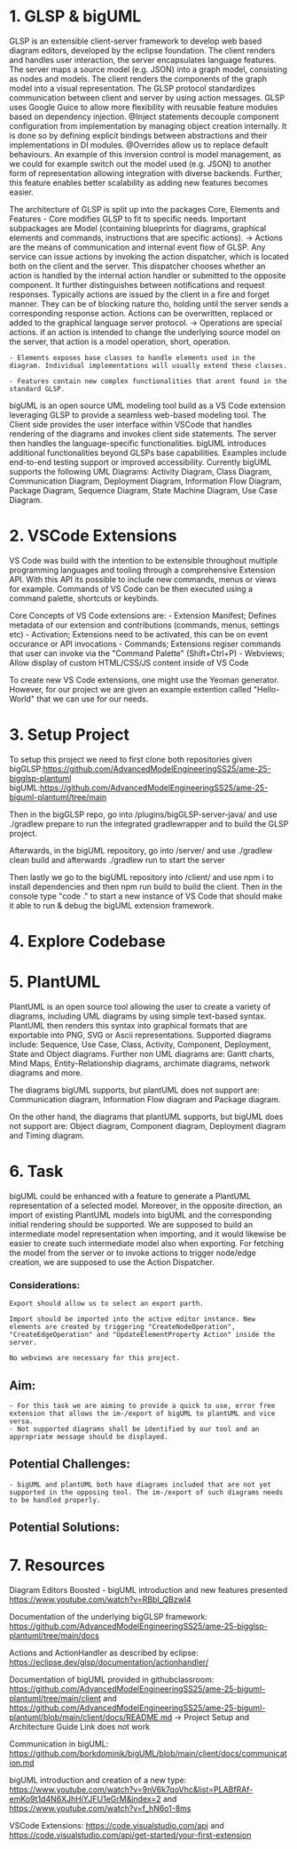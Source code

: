 # 1. GLSP & bigUML

GLSP is an extensible client-server framework to develop web based diagram editors, developed by the eclipse foundation. The client renders and handles user interaction, the server encapsulates language features. The server maps a source model (e.g. JSON) into a graph model, consisting as nodes and models. The client renders the components of the graph model into a visual representation.
The GLSP protocol standardizes communication between client and server by using action messages.
GLSP uses Google Guice to allow more flexibility with reusable feature modules based on dependency injection. @Inject statements decouple component configuration from implementation by managing object creation internally. It is done so by defining explicit bindings between abstractions and their implementations in DI modules. @Overrides allow us to replace default behaviours. An example of this inversion control is model management, as we could for example switch out the model used (e.g. JSON) to another form of representation allowing integration with diverse backends. Further, this feature enables better scalability as adding new features becomes easier.

The architecture of GLSP is split up into the packages Core, Elements and Features - Core modifies GLSP to fit to specific needs. Important subpackages are Model (containing blueprints for diagrams, graphical elements and commands, instructions that are specific actions).
-> Actions are the means of communication and internal event flow of GLSP. Any service can issue actions by invoking the action dispatcher, which is located both on the client and the server. This dispatcher chooses whether an action is handled by the internal action handler or submitted to the opposite component. It further distinguishes between notifications and request responses. Typically actions are issued by the client in a fire and forget manner. They can be of blocking nature tho, holding until the server sends a corresponding response action. Actions can be overwritten, replaced or added to the graphical language server protocol.
-> Operations are special actions. if an action is intended to change the underlying source model on the server, that action is a model operation, short, operation.

    - Elements exposes base classes to handle elements used in the diagram. Individual implementations will usually extend these classes.

    - Features contain new complex functionalities that arent found in the standard GLSP.

bigUML is an open source UML modeling tool build as a VS Code extension leveraging GLSP to provide a seamless web-based modeling tool. The Client side provides the user interface within VSCode that handles rendering of the diagrams and invokes client side statements. The server then handles the language-specific functionalities. bigUML introduces additional functionalities beyond GLSPs base capabilities. Examples include end-to-end testing support or improved accessibility.
Currently bigUML supports the following UML Diagrams:
Activity Diagram, Class Diagram, Communication Diagram, Deployment Diagram, Information Flow Diagram, Package Diagram, Sequence Diagram, State Machine Diagram, Use Case Diagram.

# 2. VSCode Extensions

VS Code was build with the intention to be extensible throughout multiple programming languages and tooling through a comprehensive Extension API. With this API its possible to include new commands, menus or views for example. Commands of VS Code can be then executed using a command palette, shortcuts or keybinds.

Core Concepts of VS Code extensions are: - Extension Manifest; Defines metadata of our extension and contributions (commands, menus, settings etc) - Activation; Extensions need to be activated, this can be on event occurance or API invocations - Commands; Extensions regiser commands that user can invoke via the "Command Palette" (Shift+Ctrl+P) - Webviews; Allow display of custom HTML/CSS/JS content inside of VS Code

To create new VS Code extensions, one might use the Yeoman generator. However, for our project we are given an example extention called "Hello-World" that we can use for our needs.

# 3. Setup Project

To setup this project we need to first clone both repositories given
bigGLSP:https://github.com/AdvancedModelEngineeringSS25/ame-25-bigglsp-plantuml
bigUML:https://github.com/AdvancedModelEngineeringSS25/ame-25-biguml-plantuml/tree/main

Then in the bigGLSP repo, go into /plugins/bigGLSP-server-java/ and use ./gradlew prepare to run the integrated gradlewrapper and to build the GLSP project.

Afterwards, in the bigUML repository, go into /server/ and use ./gradlew clean build and afterwards ./gradlew run to start the server

Then lastly we go to the bigUML repository into /client/ and use npm i to install dependencies and then npm run build to build the client. Then in the console type "code ." to start a new instance of VS Code that should make it able to run & debug the bigUML extension framework.

# 4. Explore Codebase

# 5. PlantUML

PlantUML is an open source tool allowing the user to create a variety of diagrams, including UML diagrams by using simple text-based syntax. PlantUML then renders this syntax into graphical formats that are exportable into PNG, SVG or Ascii representations.
Supported diagrams include: Sequence, Use Case, Class, Activity, Component, Deployment, State and Object diagrams. Further non UML diagrams are: Gantt charts, Mind Maps, Entity-Relationship diagrams, archimate diagrams, network diagrams and more.

The diagrams bigUML supports, but plantUML does not support are: Communication diagram, Information Flow diagram and Package diagram.

On the other hand, the diagrams that plantUML supports, but bigUML does not support are: Object diagram, Component diagram, Deployment diagram and Timing diagram.

# 6. Task

bigUML could be enhanced with a feature to generate a PlantUML representation of a selected model. Moreover, in the opposite direction, an import of existing PlantUML models into bigUML and the corresponding initial rendering should be supported.
We are supposed to build an intermediate model representation when importing, and it would likewise be easier to create such intermediate model also when exporting. For fetching the model from the server or to invoke actions to trigger node/edge creation, we are supposed to use the Action Dispatcher.

### Considerations:

    Export should allow us to select an export parth.

    Import should be imported into the active editor instance. New elements are created by triggering "CreateNodeOperation", "CreateEdgeOperation" and "UpdateElementProperty Action" inside the server.

    No webviews are necessary for this project.

## Aim:

    - For this task we are aiming to provide a quick to use, error free extension that allows the im-/export of bigUML to plantUML and vice versa.
    - Not supported diagrams shall be identified by our tool and an appropriate message should be displayed.

## Potential Challenges:

    - bigUML and plantUML both have diagrams included that are not yet supported in the opposing tool. The im-/export of such diagrams needs to be handled properly.

## Potential Solutions:

# 7. Resources

Diagram Editors Boosted - bigUML introduction and new features presented https://www.youtube.com/watch?v=RBbI_QBzwl4

Documentation of the underlying bigGLSP framework: https://github.com/AdvancedModelEngineeringSS25/ame-25-bigglsp-plantuml/tree/main/docs

Actions and ActionHandler as described by eclipse: https://eclipse.dev/glsp/documentation/actionhandler/

Documentation of bigUML provided in githubclassroom: https://github.com/AdvancedModelEngineeringSS25/ame-25-biguml-plantuml/tree/main/client and https://github.com/AdvancedModelEngineeringSS25/ame-25-biguml-plantuml/blob/main/client/docs/README.md
-> Project Setup and Architecture Guide Link does not work

Communication in bigUML: https://github.com/borkdominik/bigUML/blob/main/client/docs/communication.md

bigUML introduction and creation of a new type: https://www.youtube.com/watch?v=9nV6k7qoVhc&list=PLABfRAf-emKo9t1d4N6XJhHiYJFU1eGrM&index=2 and https://www.youtube.com/watch?v=f_hN6o1-8ms

VSCode Extensions: https://code.visualstudio.com/api and https://code.visualstudio.com/api/get-started/your-first-extension
